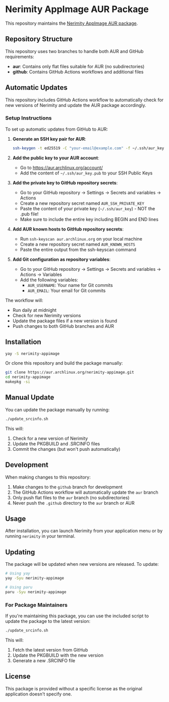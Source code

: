 # Nerimity AppImage AUR Package

This repository maintains the [Nerimity AppImage AUR package](https://aur.archlinux.org/packages/nerimity-appimage).

## Repository Structure

This repository uses two branches to handle both AUR and GitHub requirements:

- **aur**: Contains only flat files suitable for AUR (no subdirectories)
- **github**: Contains GitHub Actions workflows and additional files

## Automatic Updates

This repository includes GitHub Actions workflow to automatically check for new versions of Nerimity and update the AUR package accordingly.

### Setup Instructions

To set up automatic updates from GitHub to AUR:

1. **Generate an SSH key pair for AUR**:
   ```bash
   ssh-keygen -t ed25519 -C "your-email@example.com" -f ~/.ssh/aur_key
   ```

2. **Add the public key to your AUR account**:
   - Go to https://aur.archlinux.org/account/
   - Add the content of `~/.ssh/aur_key.pub` to your SSH Public Keys

3. **Add the private key to GitHub repository secrets**:
   - Go to your GitHub repository → Settings → Secrets and variables → Actions
   - Create a new repository secret named `AUR_SSH_PRIVATE_KEY`
   - Paste the content of your private key (`~/.ssh/aur_key`) - NOT the .pub file!
   - Make sure to include the entire key including BEGIN and END lines

4. **Add AUR known hosts to GitHub repository secrets**:
   - Run `ssh-keyscan aur.archlinux.org` on your local machine
   - Create a new repository secret named `AUR_KNOWN_HOSTS`
   - Paste the entire output from the ssh-keyscan command

5. **Add Git configuration as repository variables**:
   - Go to your GitHub repository → Settings → Secrets and variables → Actions → Variables
   - Add the following variables:
     - `AUR_USERNAME`: Your name for Git commits
     - `AUR_EMAIL`: Your email for Git commits

The workflow will:
- Run daily at midnight
- Check for new Nerimity versions
- Update the package files if a new version is found
- Push changes to both GitHub branches and AUR

## Installation

```bash
yay -S nerimity-appimage
```

Or clone this repository and build the package manually:

```bash
git clone https://aur.archlinux.org/nerimity-appimage.git
cd nerimity-appimage
makepkg -si
```

## Manual Update

You can update the package manually by running:

```bash
./update_srcinfo.sh
```

This will:
1. Check for a new version of Nerimity
2. Update the PKGBUILD and .SRCINFO files
3. Commit the changes (but won't push automatically)

## Development

When making changes to this repository:

1. Make changes to the `github` branch for development
2. The GitHub Actions workflow will automatically update the `aur` branch
3. Only push flat files to the `aur` branch (no subdirectories)
4. Never push the `.github` directory to the `aur` branch or AUR

## Usage

After installation, you can launch Nerimity from your application menu or by running `nerimity` in your terminal.

## Updating

The package will be updated when new versions are released. To update:

```bash
# Using yay
yay -Syu nerimity-appimage

# Using paru
paru -Syu nerimity-appimage
```

### For Package Maintainers

If you're maintaining this package, you can use the included script to update the package to the latest version:

```bash
./update_srcinfo.sh
```

This will:
1. Fetch the latest version from GitHub
2. Update the PKGBUILD with the new version
3. Generate a new .SRCINFO file

## License

This package is provided without a specific license as the original application doesn't specify one. 